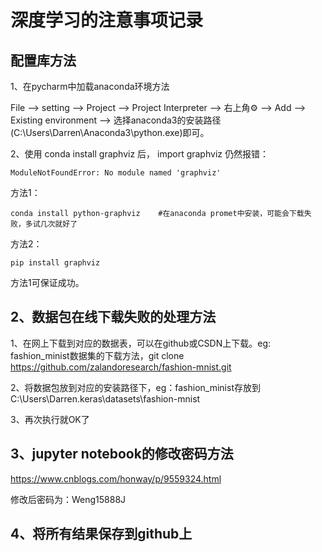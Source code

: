# 深度学习的注意事项记录 

## 配置库方法

1、在pycharm中加载anaconda环境方法

File --> setting --> Project --> Project Interpreter --> 右上角⚙ --> Add --> Existing environment --> 选择anaconda3的安装路径(C:\Users\Darren\Anaconda3\python.exe)即可。



2、使用 conda install graphviz 后， import graphviz 仍然报错：

```shell
ModuleNotFoundError: No module named 'graphviz'
```

方法1：

```shell
conda install python-graphviz    #在anaconda promet中安装，可能会下载失败，多试几次就好了
```

方法2：

```shell
pip install graphviz
```

方法1可保证成功。



## 2、数据包在线下载失败的处理方法  

1、在网上下载到对应的数据表，可以在github或CSDN上下载。eg: fashion_minist数据集的下载方法，git clone https://github.com/zalandoresearch/fashion-mnist.git

2、将数据包放到对应的安装路径下，eg：fashion_minist存放到C:\Users\Darren\.keras\datasets\fashion-mnist

3、再次执行就OK了



## 3、jupyter notebook的修改密码方法  

https://www.cnblogs.com/honway/p/9559324.html

修改后密码为：Weng15888J



## 4、将所有结果保存到github上  

